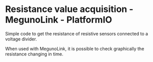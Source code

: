 # Resistance value acquisition - MegunoLink - PlatformIO

Simple code to get the resistance of resistive sensors connected to a voltage divider.

When used with MegunoLink, it is possible to check graphically the resistance changing in time.